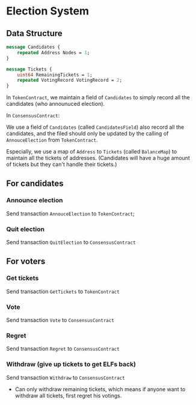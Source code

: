 # Election System

## Data Structure

```Protobuf
message Candidates {
    repeated Address Nodes = 1;
}

message Tickets {
    uint64 RemainingTickets = 1;
    repeated VotingRecord VotingRecord = 2;
}


```

In `TokenContract`, we maintain a field of `Candidates` to simply record all the candidates (who announuced election).

In `ConsensusContract`:

We use a field of `Candidates` (called `CandidatesField`) also record all the candidates, and the filed should only be updated by the calling of `AnnouceElection` from `TokenContract`.

Especially, we use a map of `Address` to `Tickets` (called `BalanceMap`) to maintain all the tickets of addresses. (Candidates will have a huge amount of tickets but they can't handle their tickets.)



## For candidates

### Announce election
Send transaction `AnnouceElection` to `TokenContract`;

### Quit election
Send transaction `QuitElection` to `ConsensusContract`

## For voters

### Get tickets
Send transaction `GetTickets` to `TokenContract`

### Vote
Send transaction `Vote` to `ConsensusContract`

### Regret
Send transaction `Regret` to `ConsensusContract`

### Withdraw (give up tickets to get ELFs back)
Send transaction `Withdraw` to `ConsensusContract`

- Can only withdraw remaining tickets, which means if anyone want to withdraw all tickets, first regret his votings.
